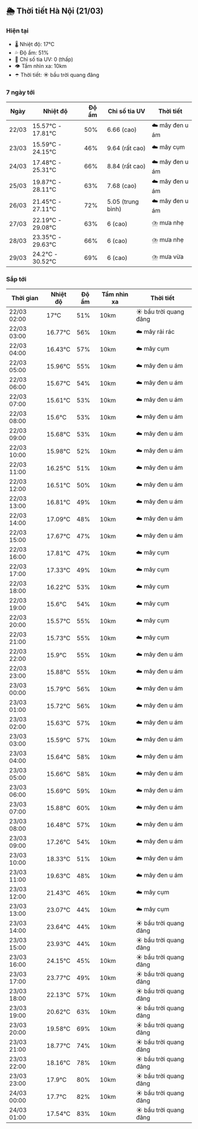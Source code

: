## 🌦️ Thời tiết Hà Nội (21/03)

### Hiện tại

- 🌡️ Nhiệt độ: 17℃
- 💦 Độ ẩm: 51%
- 🌟 Chỉ số tia UV: 0 (thấp)
- 👁️ Tầm nhìn xa: 10km
- ☂️ Thời tiết: ☀️ bầu trời quang đãng

### 7 ngày tới

| Ngày | Nhiệt độ | Độ ẩm | Chỉ số tia UV | Thời tiết |
| --- | --- | --- | --- | --- |
| 22/03 | 15.57℃ - 17.81℃ | 50% | 6.66 (cao) | ☁️ mây đen u ám |
| 23/03 | 15.59℃ - 24.15℃ | 46% | 9.64 (rất cao) | ☁️ mây cụm |
| 24/03 | 17.48℃ - 25.31℃ | 66% | 8.84 (rất cao) | ☁️ mây đen u ám |
| 25/03 | 19.87℃ - 28.11℃ | 63% | 7.68 (cao) | ☁️ mây đen u ám |
| 26/03 | 21.45℃ - 27.11℃ | 72% | 5.05 (trung bình) | ☁️ mây đen u ám |
| 27/03 | 22.19℃ - 29.08℃ | 63% | 6 (cao) | ⛈️ mưa nhẹ |
| 28/03 | 23.35℃ - 29.63℃ | 66% | 6 (cao) | ⛈️ mưa nhẹ |
| 29/03 | 24.2℃ - 30.52℃ | 69% | 6 (cao) | ⛈️ mưa vừa |

### Sắp tới

| Thời gian | Nhiệt độ | Độ ẩm | Tầm nhìn xa | Thời tiết |
| --- | --- | --- | --- | --- |
| 22/03 02:00 | 17℃ | 51% | 10km | ☀️ bầu trời quang đãng |
| 22/03 03:00 | 16.77℃ | 56% | 10km | ☁️ mây rải rác |
| 22/03 04:00 | 16.43℃ | 57% | 10km | ☁️ mây cụm |
| 22/03 05:00 | 15.96℃ | 55% | 10km | ☁️ mây đen u ám |
| 22/03 06:00 | 15.67℃ | 54% | 10km | ☁️ mây đen u ám |
| 22/03 07:00 | 15.61℃ | 53% | 10km | ☁️ mây đen u ám |
| 22/03 08:00 | 15.6℃ | 53% | 10km | ☁️ mây đen u ám |
| 22/03 09:00 | 15.68℃ | 53% | 10km | ☁️ mây đen u ám |
| 22/03 10:00 | 15.98℃ | 52% | 10km | ☁️ mây đen u ám |
| 22/03 11:00 | 16.25℃ | 51% | 10km | ☁️ mây đen u ám |
| 22/03 12:00 | 16.51℃ | 50% | 10km | ☁️ mây đen u ám |
| 22/03 13:00 | 16.81℃ | 49% | 10km | ☁️ mây đen u ám |
| 22/03 14:00 | 17.09℃ | 48% | 10km | ☁️ mây đen u ám |
| 22/03 15:00 | 17.67℃ | 47% | 10km | ☁️ mây đen u ám |
| 22/03 16:00 | 17.81℃ | 47% | 10km | ☁️ mây cụm |
| 22/03 17:00 | 17.33℃ | 49% | 10km | ☁️ mây cụm |
| 22/03 18:00 | 16.22℃ | 53% | 10km | ☁️ mây cụm |
| 22/03 19:00 | 15.6℃ | 54% | 10km | ☁️ mây cụm |
| 22/03 20:00 | 15.57℃ | 55% | 10km | ☁️ mây cụm |
| 22/03 21:00 | 15.73℃ | 55% | 10km | ☁️ mây cụm |
| 22/03 22:00 | 15.9℃ | 55% | 10km | ☁️ mây đen u ám |
| 22/03 23:00 | 15.88℃ | 55% | 10km | ☁️ mây đen u ám |
| 23/03 00:00 | 15.79℃ | 56% | 10km | ☁️ mây đen u ám |
| 23/03 01:00 | 15.72℃ | 56% | 10km | ☁️ mây đen u ám |
| 23/03 02:00 | 15.63℃ | 57% | 10km | ☁️ mây đen u ám |
| 23/03 03:00 | 15.59℃ | 57% | 10km | ☁️ mây đen u ám |
| 23/03 04:00 | 15.64℃ | 58% | 10km | ☁️ mây đen u ám |
| 23/03 05:00 | 15.66℃ | 58% | 10km | ☁️ mây đen u ám |
| 23/03 06:00 | 15.69℃ | 59% | 10km | ☁️ mây đen u ám |
| 23/03 07:00 | 15.88℃ | 60% | 10km | ☁️ mây đen u ám |
| 23/03 08:00 | 16.48℃ | 57% | 10km | ☁️ mây đen u ám |
| 23/03 09:00 | 17.26℃ | 54% | 10km | ☁️ mây đen u ám |
| 23/03 10:00 | 18.33℃ | 51% | 10km | ☁️ mây đen u ám |
| 23/03 11:00 | 19.63℃ | 48% | 10km | ☁️ mây đen u ám |
| 23/03 12:00 | 21.43℃ | 46% | 10km | ☁️ mây cụm |
| 23/03 13:00 | 23.07℃ | 44% | 10km | ☁️ mây cụm |
| 23/03 14:00 | 23.64℃ | 44% | 10km | ☀️ bầu trời quang đãng |
| 23/03 15:00 | 23.93℃ | 44% | 10km | ☀️ bầu trời quang đãng |
| 23/03 16:00 | 24.15℃ | 45% | 10km | ☀️ bầu trời quang đãng |
| 23/03 17:00 | 23.77℃ | 49% | 10km | ☀️ bầu trời quang đãng |
| 23/03 18:00 | 22.13℃ | 57% | 10km | ☀️ bầu trời quang đãng |
| 23/03 19:00 | 20.62℃ | 63% | 10km | ☀️ bầu trời quang đãng |
| 23/03 20:00 | 19.58℃ | 69% | 10km | ☀️ bầu trời quang đãng |
| 23/03 21:00 | 18.77℃ | 74% | 10km | ☀️ bầu trời quang đãng |
| 23/03 22:00 | 18.16℃ | 78% | 10km | ☀️ bầu trời quang đãng |
| 23/03 23:00 | 17.9℃ | 80% | 10km | ☀️ bầu trời quang đãng |
| 24/03 00:00 | 17.7℃ | 82% | 10km | ☀️ bầu trời quang đãng |
| 24/03 01:00 | 17.54℃ | 83% | 10km | ☀️ bầu trời quang đãng |
